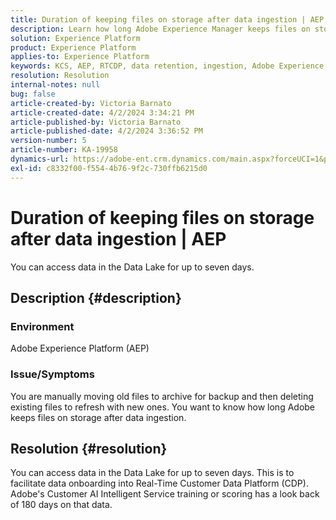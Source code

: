 ```yaml
---
title: Duration of keeping files on storage after data ingestion | AEP
description: Learn how long Adobe Experience Manager keeps files on storage after data ingestion.
solution: Experience Platform
product: Experience Platform
applies-to: Experience Platform
keywords: KCS, AEP, RTCDP, data retention, ingestion, Adobe Experience Platform, Experience Platform, data lake
resolution: Resolution
internal-notes: null
bug: false
article-created-by: Victoria Barnato
article-created-date: 4/2/2024 3:34:21 PM
article-published-by: Victoria Barnato
article-published-date: 4/2/2024 3:36:52 PM
version-number: 5
article-number: KA-19958
dynamics-url: https://adobe-ent.crm.dynamics.com/main.aspx?forceUCI=1&pagetype=entityrecord&etn=knowledgearticle&id=b6a50c77-06f1-ee11-904b-6045bd04ed02
exl-id: c8332f00-f554-4b76-9f2c-730ffb6215d0
---
```

# Duration of keeping files on storage after data ingestion | AEP


You can access data in the Data Lake for up to seven days.

## Description {#description}


### <b>Environment</b>

Adobe Experience Platform (AEP)

### <b>Issue/Symptoms</b>

You are manually moving old files to archive for backup and then deleting existing files to refresh with new ones. You want to know how long Adobe keeps files on storage after data ingestion.




## Resolution {#resolution}


You can access data in the Data Lake for up to seven days. This is to facilitate data onboarding into Real-Time Customer Data Platform (CDP). Adobe's Customer AI Intelligent Service training or scoring has a look back of 180 days on that data.
